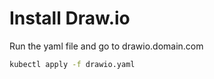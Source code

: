 # Install Draw.io

Run the yaml file and go to drawio.domain.com

```bash
kubectl apply -f drawio.yaml
```
